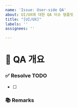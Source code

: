 ```yaml
---
name: 'Issue: User-side QA'
about: UI/UX에 대한 QA 이슈 템플릿
title: "[UI/UX]"
labels: ''
assignees: ''

---
```


# 🤖 QA 개요
<!-- 이슈에 할당된 기능이 무엇인지 간략하게 한 줄로 적습니다 -->

### ✅ Resolve TODO
<!-- QA사항을 해결하기 위한 항목을 나열 (PR할 때에는 모두 체크되어야함) -->
- [ ] 

### 📚 Remarks
<!-- QA 반영에 있어 비고사항이 있었다면 적기 -->
